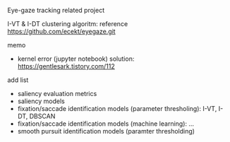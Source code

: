 Eye-gaze tracking related project

I-VT & I-DT clustering algoritm: reference https://github.com/ecekt/eyegaze.git

memo
- kernel error (jupyter notebook) solution: https://gentlesark.tistory.com/112


add list
- saliency evaluation metrics
- saliency models
- fixation/saccade identification models (parameter thresholing): I-VT, I-DT, DBSCAN
- fixation/saccade identification models (machine learning): ...
- smooth pursuit identification models (paramter thresholding)
